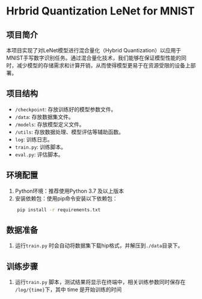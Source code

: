 # Hrbrid Quantization LeNet for MNIST

## 项目简介

本项目实现了对LeNet模型进行混合量化（Hybrid Quantization）以应用于MNIST手写数字识别任务。通过混合量化技术，我们能够在保证模型性能的同时，减少模型的存储需求和计算开销，从而使得模型更易于在资源受限的设备上部署。

## 项目结构
* `/checkpoint`: 存放训练好的模型参数文件。
* `/data`: 存放数据集文件。
* `/models`: 存放模型定义文件。
* `/utils`: 存放数据处理、模型评估等辅助函数。
* `log`: 训练日志。
* `train.py`: 训练脚本。
* `eval.py`: 评估脚本。

## 环境配置
1. Python环境：推荐使用Python 3.7 及以上版本
2. 安装依赖包：使用pip命令安装以下依赖包：
```bash
    pip install -r requirements.txt
```

## 数据准备
1. 运行`train.py` 时会自动将数据集下载hip格式，并解压到`./data`目录下。

## 训练步骤
1. 运行`train.py` 脚本，测试结果将显示在终端中，相关训练参数同时保存在 `/log/{time}`下，其中 time 是开始训练的时间


